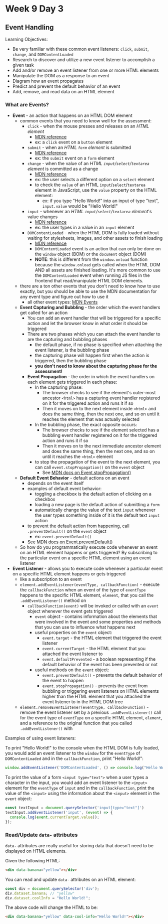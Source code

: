 # Week 9 Day 3

## Event Handling

Learning Objectives:

- Be very familiar with these common event listeners: `click`, `submit`,
  `change`, and `DOMContentLoaded`
- Research to discover and utilize a new event listener to accomplish a given
  task
- Add and/or remove an event listener from one or more HTML elements
- Manipulate the DOM as a response to an event
- Diagram how an event propagates
- Predict and prevent the default behavior of an event
- Add, remove, and read data on an HTML element

### What are Events?

- **Event** - an action that happens on an HTML DOM element
  - common events that you need to know well for the assessment:
    - `click` - when the mouse presses and releases on an _HTML element_
      - [MDN reference](https://developer.mozilla.org/en-US/docs/Web/API/Element/click_event)
      - ex: a `click` event on a `button` element
    - `submit` - when an _HTML `form` element_ is submitted
      - [MDN reference](https://developer.mozilla.org/en-US/docs/Web/API/HTMLFormElement/submit_event)
      - ex: the `submit` event on a `form` element
    - `change` - when the value of an _HTML `input`/`select`/`textarea` element_
      is committed as a change
      - [MDN reference](https://developer.mozilla.org/en-US/docs/Web/API/HTMLElement/change_event)
      - ex: the user selects a different option on a `select` element
      - to check the `value` of an HTML `input`/`select`/`textarea` element in
        JavaScript, use the `value` property on the HTML element:
        - ex: if you type "Hello World!" into an input of type "text",
          `input.value` would be "Hello World!"
    - `input` - whenever an _HTML `input`/`select`/`textarea` element_'s value
      changes
      - [MDN reference](https://developer.mozilla.org/en-US/docs/Web/API/HTMLElement/input_event)
      - ex: the user types in a value in an `input` element
    - `DOMContentLoaded` - when the HTML DOM is fully loaded without waiting
      for stylesheets, images, and other assets to finish loading
      - [MDN reference](https://developer.mozilla.org/en-US/docs/Web/API/Window/DOMContentLoaded_event)
      - `DOMContentLoaded` event is an action that can only be done on the
        `window` object (BOM) or the `document` object (DOM)
      - **NOTE**: this is different from the `window.onload` function because
        the `window.onload` gets called when the HTML DOM AND all assets are
        finished loading. It's more common to use the `DOMContentLoaded` event
        when running JS files in the frontend that read/manipulate HTML DOM
        elements.
  - there are a ton other events that you don't need to know how to use exactly,
    but you should be able to use the MDN documentation for any event type and
    figure out how to use it
    - all other event types: [MDN Events](https://developer.mozilla.org/en-US/docs/Web/Events#event_listing)
  - **Event Capturing and Bubbling** - the order which the event handlers get
    called for an action
    - You can add an event handler that will be triggered for a specific action
      and let the browser know in what order it should be triggered
    - There are two phases which you can attach the event handler to are
      the capturing and bubbling phases
      - the default phase, if no phase is specified when attaching the event
        listener, is the bubbling phase
      - the capturing phase will happen first when the action is triggered,
        then the bubbling phase
      - **you don't need to know about the capturing phase for the assessment!**
    - **Event Propagation** - the order in which the event handlers on each
      element gets triggered in each phase:
      - In the capturing phase:
        - The browser checks to see if the element's outer-most ancestor `<html>`
          has a capturing event handler registered on it for the triggered action
          and runs it if so
        - Then it moves on to the next element inside `<html>` and does the same
          thing, then the next one, and so on until it reaches the element that
          was actually selected
      - In the bubbling phase, the exact opposite occurs:
        - The browser checks to see if the element selected has a bubbling event
          handler registered on it for the triggered action and runs it if so
        - Then it moves on to the next immediate ancestor element and does the
          same thing, then the next one, and so on until it reaches the `<html>`
          element
      - to stop the propagation of the event to the next element, you can call
        `event.stopPropagation()` on the `event` object
        - See [MDN docs on Event.stopPropagation()](https://developer.mozilla.org/en-US/docs/Web/API/Event/stopPropagation)
  - **Default Event Behavior** - default actions on an event
    - depends on the event itself
    - examples of default event behavior:
      - toggling a checkbox is the default action of clicking on a checkbox
      - loading a new page is the default action of submitting a `form`
      - automatically change the value of the text `input` whenever the user
        types something inside of it is the default text `input` action
    - to prevent the default action from happening, call `.preventDefault()`
      on the `event` object
      - ex: `event.preventDefault()`
    - See [MDN docs on Event.preventDefault()](https://developer.mozilla.org/en-US/docs/Web/API/Event/preventDefault)
  - So how do you programmatically execute code whenever an event on an HTML
    element happens or gets triggered? By subscribing to the particular event
    on a specific HTML element using an event listener
- **Event Listener** - allows you to execute code whenever a particular event
  on a specific HTML element happens or gets triggered
  - like a subscription to an event
  - `element.addEventListener(eventType, callbackFunction)` - execute the
    `callbackFunction` when an event of the type of `eventType` happens to the
    specific HTML element, `element`, that you call the `.addEventListener()`
    method on
    - `callbackFunction(event)` will be invoked or called with an `event` object
      whenever the event gets triggered
      - `event` object - contains information about the elements that were
        involved in the event and some properties and methods that you can use
        to influence what happens next
      - useful properties on the `event` object:
        - `event.target` - the HTML element that triggered the event listener
        - `event.currentTarget` - the HTML element that you attached the event
          listener to
        - `event.defaultPrevented` - a boolean representing if the default
          behavior of the event has been prevented or not
      - useful methods on the `event` object:
        - `event.preventDefault()` - prevents the default behavior of the event
          to happen
        - `event.stopPropagation()` - prevents the event from bubbling or
          triggering event listeners on HTML elements higher than the HTML
          element that you attached the event listener to in the HTML DOM tree
  - `element.removeEventListener(eventType, callbackFunction)` - remove the
    event listener set by a previous `.addEventListener()` call for the event
    type of `eventType` on a specific HTML element, `element`, and a reference
    to the original function that you called `.addEventListener()` with

Examples of using event listeners:

To print "Hello World!" to the console when the HTML DOM is fully loaded, you
would add an event listener to the `window` for the `eventType` of
`DOMContentLoaded` and in the `callbackFunction`, print "Hello World!":

```js
window.addEventListener('DOMContentLoaded', () => console.log("Hello World!"));
```

To print the value of a form `<input type="text">` when a user types a character
in the input, you would add an event listener to the `<input>` element for the
`eventType` of `input` and in the `callbackFunction`, print the value of the
`<input>` using the information about the `<input>` element in the `event`
object:

```js
const textInput = document.querySelector('input[type="text"]')
textInput.addEventListener('input', (event) => {
  console.log(event.currentTarget.value));
});
```

### Read/Update `data-` attributes

`data-` attributes are really useful for storing data that doesn't need to be
displayed on HTML elements.

Given the following HTML:

```html
<div data-banana="yellow"></div>
```

You can read and update `data-` attributes on an HTML element:

```js
const div = document.querySelector('div');
div.dataset.banana; // "yellow"
div.dataset.coolInfo = "Hello World!";
```

The above code will change the HTML to be:

```html
<div data-banana="yellow" data-cool-info="Hello World!"></div>
```
